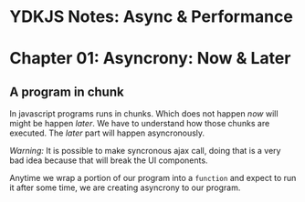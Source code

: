 # YDKJS Notes: Async & Performance
# Chapter 01: Asyncrony: Now & Later

## A program in chunk

In javascript programs runs in chunks. Which does not happen _now_ will might be happen _later_. We have to understand how those chunks are executed. The _later_ part will happen asyncronously.

*Warning:* It is possible to make syncronous ajax call, doing that is a very bad idea because that will break the UI components.

Anytime we wrap a portion of our program into a `function` and expect to run it after some time, we are creating asyncrony to our program.
